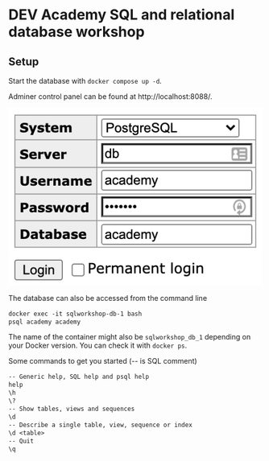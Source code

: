 # DEV Academy SQL and relational database workshop

## Setup

Start the database with `docker compose up -d`.

Adminer control panel can be found at http://localhost:8088/.

![Login information](login.png)

The database can also be accessed from the command line

```
docker exec -it sqlworkshop-db-1 bash
psql academy academy
```
The name of the container might also be `sqlworkshop_db_1` depending on your Docker version. You can check it with `docker ps`.

Some commands to get you started (-- is SQL comment)
```
-- Generic help, SQL help and psql help
help
\h
\?
-- Show tables, views and sequences
\d
-- Describe a single table, view, sequence or index
\d <table>
-- Quit
\q
```
